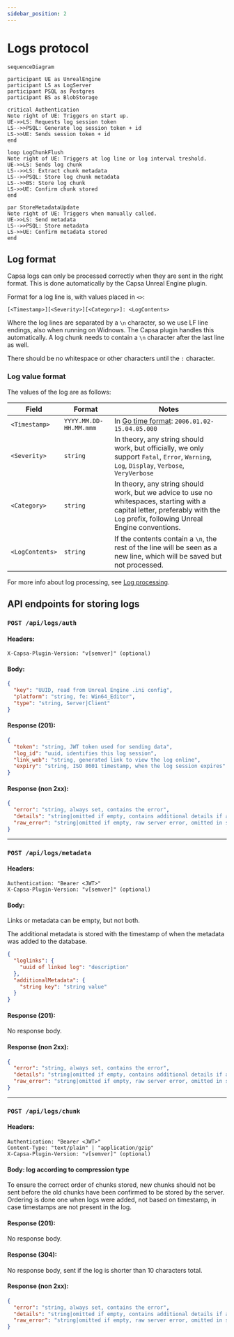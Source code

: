 ```yaml
---
sidebar_position: 2
---
```


# Logs protocol

```mermaid
sequenceDiagram

participant UE as UnrealEngine
participant LS as LogServer
participant PSQL as Postgres
participant BS as BlobStorage

critical Authentication
Note right of UE: Triggers on start up.
UE->>LS: Requests log session token
LS-->>PSQL: Generate log session token + id
LS->>UE: Sends session token + id
end

loop LogChunkFlush
Note right of UE: Triggers at log line or log interval treshold.
UE->>LS: Sends log chunk
LS-->>LS: Extract chunk metadata
LS-->>PSQL: Store log chunk metadata
LS-->>BS: Store log chunk
LS->>UE: Confirm chunk stored
end

par StoreMetadataUpdate
Note right of UE: Triggers when manually called.
UE->>LS: Send metadata
LS-->>PSQL: Store metadata
LS->>UE: Confirm metadata stored
end
```

## Log format

Capsa logs can only be processed correctly when they are sent in the right format. This is done automatically by the Capsa Unreal Engine plugin.

Format for a log line is, with values placed in `<>`:

```log
[<Timestamp>][<Severity>][<Category>]: <LogContents>
```

Where the log lines are separated by a `\n` character, so we use LF line endings, also when running on Widnows. The Capsa plugin handles this automatically. A log chunk needs to contain a `\n` character after the last line as well.

There should be no whitespace or other characters until the `:` character.

### Log value format

The values of the log are as follows:

| Field           | Format                 | Notes                                                                                                                                                                          |
| --------------- | ---------------------- | ------------------------------------------------------------------------------------------------------------------------------------------------------------------------------ |
| `<Timestamp>`   | `YYYY.MM.DD-HH.MM.mmm` | In [Go time format](https://go.dev/src/time/format.go): `2006.01.02-15.04.05.000`                                                                                              |
| `<Severity>`    | `string`               | In theory, any string should work, but officially, we only support `Fatal`, `Error`, `Warning`, `Log`, `Display`, `Verbose`, `VeryVerbose`                                     |
| `<Category>`    | `string`               | In theory, any string should work, but we advice to use no whitespaces, starting with a capital letter, preferably with the `Log` prefix, following Unreal Engine conventions. |
| `<LogContents>` | `string`               | If the contents contain a `\n`, the rest of the line will be seen as a new line, which will be saved but not processed.                                                        |

For more info about log processing, see [Log processing](./log-processing.md).

## API endpoints for storing logs

### `POST /api/logs/auth`

#### Headers:

```
X-Capsa-Plugin-Version: "v[semver]" (optional)
```

#### Body:

```json
{
  "key": "UUID, read from Unreal Engine .ini config",
  "platform": "string, fe: Win64_Editor",
  "type": "string, Server|Client"
}
```

#### Response (201):

```json
{
  "token": "string, JWT token used for sending data",
  "log_id": "uuid, identifies this log session",
  "link_web": "string, generated link to view the log online",
  "expiry": "string, ISO 8601 timestamp, when the log session expires"
}
```

#### Response (non 2xx):

```json
{
  "error": "string, always set, contains the error",
  "details": "string|omitted if empty, contains additional details if applicable",
  "raw_error": "string|omitted if empty, raw server error, omitted in server non-dev mode"
}
```

---

### `POST /api/logs/metadata`

#### Headers:

```
Authentication: "Bearer <JWT>"
X-Capsa-Plugin-Version: "v[semver]" (optional)
```

#### Body:

Links or metadata can be empty, but not both.

The additional metadata is stored with the timestamp of when the metadata was added to the database.

```json
{
  "loglinks": {
    "uuid of linked log": "description"
  },
  "additionalMetadata": {
    "string key": "string value"
  }
}
```

#### Response (201):

No response body.

#### Response (non 2xx):

```json
{
  "error": "string, always set, contains the error",
  "details": "string|omitted if empty, contains additional details if applicable",
  "raw_error": "string|omitted if empty, raw server error, omitted in server non-dev mode"
}
```

---

### `POST /api/logs/chunk`

#### Headers:

```
Authentication: "Bearer <JWT>"
Content-Type: "text/plain" | "application/gzip"
X-Capsa-Plugin-Version: "v[semver]" (optional)
```

#### Body: log according to compression type

To ensure the correct order of chunks stored, new chunks should not be sent before the old chunks have been confirmed to be stored by the server. Ordering is done one when logs were added, not based on timestamp, in case timestamps are not present in the log.

#### Response (201):

No response body.

#### Response (304):

No response body, sent if the log is shorter than 10 characters total.

#### Response (non 2xx):

```json
{
  "error": "string, always set, contains the error",
  "details": "string|omitted if empty, contains additional details if applicable",
  "raw_error": "string|omitted if empty, raw server error, omitted in server non-dev mode"
}
```
